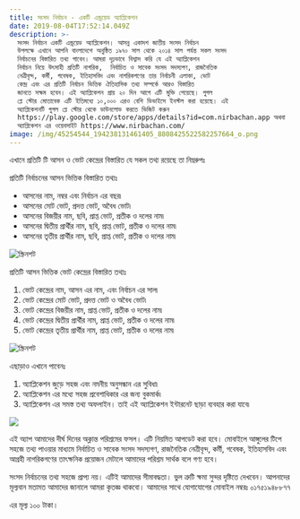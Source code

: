 ```yaml
---
title: সংসদ নির্বাচন - একটি এন্ড্রয়েড অ্যাপ্লিকেশন
date: 2019-08-04T17:52:14.049Z
description: >-
  সংসদ নির্বাচন একটি এন্ড্রয়েড অ্যাপ্লিকেশন। আসন্ন একাদশ জাতীয় সংসদ নির্বাচন
  উপলক্ষে এখানে আপনি বাংলাদেশে অনুষ্ঠিত ১৯৭০ সাল থেকে ২০১৪ সাল পর্যন্ত সকল সংসদ
  নির্বাচনের বিস্তারিত তথ্য পাবেন। আমরা দৃঢ়ভাবে বিশ্বাস করি যে এই অ্যাপ্লিকেশন
  নির্বাচন নিয়ে উৎসাহী প্রতিটি নাগরিক,  নির্বাচিত ও সাবেক সংসদ সদস্যগণ, রাজনৈতিক
  নেত্রীবৃন্দ, কর্মী, গবেষক, ইতিহাসবিদ এবং নাগরিকগণের তার নির্বাচনী এলাকা, ভোট
  কেন্দ্র এবং এর প্রতিটি নির্বাচন ভিত্তিক ঐতিহাসিক তথ্য সম্পর্কে আরও বিস্তারিত
  জানতে সক্ষম হবেন। এই অ্যাপ্লিকেশন প্রায় ২০ দিন আগে এটি মুক্তি পেয়েছে। গুগল
  প্লে স্টোর মোতাবেক এটি ইতিমধ্যে ১০,০০০ এরও বেশি ডিভাইসে ইনস্টল করা হয়েছে। এই
  অ্যাপ্লিকেশনটি গুগল প্লে স্টোর থেকে ডাউনলোড করতে ভিজিট করুন 
  https://play.google.com/store/apps/details?id=com.nirbachan.app অথবা
  অ্যাপ্লিকেশন এর ওয়েবসাইট https://www.nirbachan.com/
image: /img/45254544_194238131461405_8808425522582257664_o.png
---
```

এখানে প্রতিটি টি আসন ও ভোট কেন্দ্রের বিস্তারিত যে সকল তথ্য রয়েছে তা নিম্নরুপঃ 

প্রতিটি নির্বাচনের আসন ভিত্তিক বিস্তারিত তথ্যঃ

* আসনের নাম, নম্বর এবং নির্বাচন এর বছর৷
* আসনের মোট ভোট, প্রদত্ত ভোট, অবৈধ ভোট৷
* আসনের বিজয়ীর নাম, ছবি, প্রাপ্ত ভোট, প্রতীক ও দলের নাম৷
* আসনের দ্বিতীয় প্রার্থীর নাম, ছবি, প্রাপ্ত ভোট, প্রতীক ও দলের নাম৷
* আসনের তৃতীয় প্রার্থীর নাম, ছবি, প্রাপ্ত ভোট, প্রতীক ও দলের নাম৷

![স্ক্রিনশট](/img/0.jpg "স্ক্রিনশট")

প্রতিটি আসন ভিত্তিক ভোট কেন্দ্রের বিস্তারিত তথ্যঃ

1. ভোট কেন্দ্রের নাম, আসন এর নাম, এবং নির্বাচন এর সাল৷
2. ভোট কেন্দ্রের মোট ভোট, প্রদত্ত ভোট ও অবৈধ ভোট৷
3. ভোট কেন্দ্রের বিজয়ীর নাম, প্রাপ্ত ভোট, প্রতীক ও দলের নাম৷
4. ভোট কেন্দ্রের দ্বিতীয় প্রার্থীর নাম, প্রাপ্ত ভোট, প্রতীক ও দলের নাম৷
5. ভোট কেন্দ্রের তৃতীয় প্রার্থীর নাম, প্রাপ্ত ভোট, প্রতীক ও দলের নাম৷

![স্ক্রিনশট](/img/constituencies.png "স্ক্রিনশট")

এছাড়াও এখানে পাবেনঃ

1. অ্যাপ্লিকেশন জুড়ে সহজ এবং নমনীয় অনুসন্ধান এর সুবিধা৷
2. অ্যাপ্লিকেশন এর মধ্যে সহজ প্রবেশাধিকার এর জন্য বুকমার্ক৷
3. অ্যাপ্লিকেশন এর সমস্ত তথ্য অফলাইন। তাই এই অ্যাপ্লিকেশন ইন্টারনেট ছাড়া ব্যবহার করা যাবে৷

![](/img/election-list.png)

এই অ্যাপ আমাদের দীর্ঘ দিনের অক্লান্ত পরিশ্রমের ফসল। এটি নিয়মিত আপডেট করা হবে। মোবাইলে আঙ্গুলের টিপে সহজে তথ্য পাওয়ার মাধ্যমে নির্বাচিত ও সাবেক সংসদ সদস্যগণ, রাজনৈতিক নেত্রীবৃন্দ, কর্মী, গবেষক, ইতিহাসবিদ এবং আগ্রহী নাগরিকগণের তাৎক্ষনিক প্রয়োজন মেটালে আমাদের পরিশ্রম সার্থক বলে গণ্য হবে।

সংসদ নির্বাচনের তথ্য সহজে প্রাপ্য নয়। এটিই আমাদের সীমাবদ্ধতা। ভুল ত্রুটি ক্ষমা সুন্দর দৃষ্টিতে দেখবেন। আপনাদের মূল্যবান মতামত আমাদের জানালে আমরা কৃতজ্ঞ থাকবো। আমাদের সাথে যোগাযোগের মোবাইল নম্বরঃ ০১৭৫১৯৪৮৮৭৭

এর মূল্য ১০০ টাকা।
